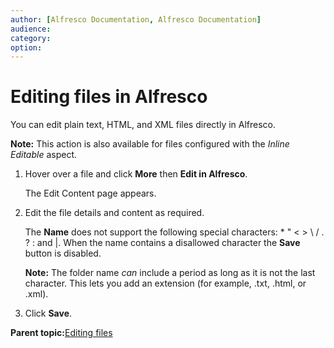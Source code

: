 ```yaml
---
author: [Alfresco Documentation, Alfresco Documentation]
audience: 
category: 
option: 
---
```


# Editing files in Alfresco

You can edit plain text, HTML, and XML files directly in Alfresco.

**Note:** This action is also available for files configured with the *Inline Editable* aspect.

1.  Hover over a file and click **More** then **Edit in Alfresco**.

    The Edit Content page appears.

2.  Edit the file details and content as required.

    The **Name** does not support the following special characters: \* " < \> \\ / . ? : and \|. When the name contains a disallowed character the **Save** button is disabled.

    **Note:** The folder name *can* include a period as long as it is not the last character. This lets you add an extension \(for example, .txt, .html, or .xml\).

3.  Click **Save**.


**Parent topic:**[Editing files](../concepts/library-item-edit-intro.md)

